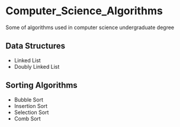 # Computer_Science_Algorithms
Some of algorithms used in computer science undergraduate degree

## Data Structures
  * Linked List
  * Doubly Linked List

## Sorting Algorithms
  * Bubble Sort
  * Insertion Sort
  * Selection Sort
  * Comb Sort
